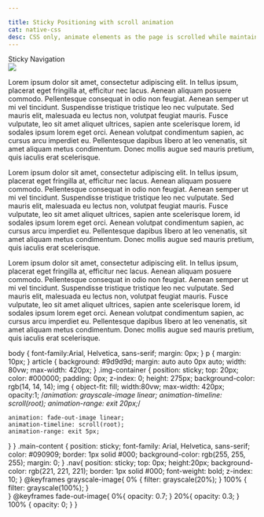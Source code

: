 ```yaml
---

title: Sticky Positioning with scroll animation
cat: native-css
desc: CSS only, animate elements as the page is scrolled while maintaining sticky elements. Inspired by Tesla app. 
---
```


<html-code>
<article>
  <div class="nav">Sticky Navigation</div>
  <div class="img-container">
    <img src="/sampleImages/dragon.jpg">
  </div>
    <div class="main-content">
    <p>Lorem ipsum dolor sit amet, consectetur adipiscing elit. In tellus ipsum, placerat eget fringilla at, efficitur nec lacus. Aenean aliquam posuere commodo. Pellentesque consequat in odio non feugiat. Aenean semper ut mi vel tincidunt. Suspendisse tristique tristique leo nec vulputate. Sed mauris elit, malesuada eu lectus non, volutpat feugiat mauris. Fusce vulputate, leo sit amet aliquet ultrices, sapien ante scelerisque lorem, id sodales ipsum lorem eget orci. Aenean volutpat condimentum sapien, ac cursus arcu imperdiet eu. Pellentesque dapibus libero at leo venenatis, sit amet aliquam metus condimentum. Donec mollis augue sed mauris pretium, quis iaculis erat scelerisque.</p>
    <p>Lorem ipsum dolor sit amet, consectetur adipiscing elit. In tellus ipsum, placerat eget fringilla at, efficitur nec lacus. Aenean aliquam posuere commodo. Pellentesque consequat in odio non feugiat. Aenean semper ut mi vel tincidunt. Suspendisse tristique tristique leo nec vulputate. Sed mauris elit, malesuada eu lectus non, volutpat feugiat mauris. Fusce vulputate, leo sit amet aliquet ultrices, sapien ante scelerisque lorem, id sodales ipsum lorem eget orci. Aenean volutpat condimentum sapien, ac cursus arcu imperdiet eu. Pellentesque dapibus libero at leo venenatis, sit amet aliquam metus condimentum. Donec mollis augue sed mauris pretium, quis iaculis erat scelerisque.</p>
    <p>Lorem ipsum dolor sit amet, consectetur adipiscing elit. In tellus ipsum, placerat eget fringilla at, efficitur nec lacus. Aenean aliquam posuere commodo. Pellentesque consequat in odio non feugiat. Aenean semper ut mi vel tincidunt. Suspendisse tristique tristique leo nec vulputate. Sed mauris elit, malesuada eu lectus non, volutpat feugiat mauris. Fusce vulputate, leo sit amet aliquet ultrices, sapien ante scelerisque lorem, id sodales ipsum lorem eget orci. Aenean volutpat condimentum sapien, ac cursus arcu imperdiet eu. Pellentesque dapibus libero at leo venenatis, sit amet aliquam metus condimentum. Donec mollis augue sed mauris pretium, quis iaculis erat scelerisque.</p>
  </div></div>
</article>
</html-code>

<css-code>body {
  font-family:Arial, Helvetica, sans-serif;
  margin: 0px;
}
p {
  margin: 10px;
}
article {
  background: #9d9d9d;
  margin: auto auto 0px auto;
  width: 80vw;
  max-width: 420px;
}
.img-container {
  position: sticky;
  top: 20px;
  color: #000000;
  padding: 0px;
  z-index: 0;
  height: 275px;
  background-color: rgb(14, 14, 14);
  img {
    object-fit: fill;
    width:80vw;
    max-width: 420px;
    opacity:1;
    /*animation: grayscale-image linear;
    animation-timeline: scroll(root);
    animation-range: exit 20px;*/

    animation: fade-out-image linear;
    animation-timeline: scroll(root);
    animation-range: exit 5px;
  }
}
.main-content {
  position: sticky;
  font-family: Arial, Helvetica, sans-serif;
  color: #090909;
  border: 1px solid #000;
  background-color: rgb(255, 255, 255);
  margin: 0;
}
.nav{
    position: sticky;
    top: 0px;
    height:20px;
    background-color: rgb(221, 221, 221);
    border: 1px solid #000;
    font-weight: bold;
    z-index: 10;
 }
@keyframes grayscale-image{
    0% {
      filter: grayscale(20%);
    }
    100% {
      filter: grayscale(100%);
    }   
}
@keyframes fade-out-image{
 0%{
   opacity: 0.7;
 }
 20%{
   opacity: 0.3;
 }
  100% {
    opacity: 0;
  }
}
</css-code>


